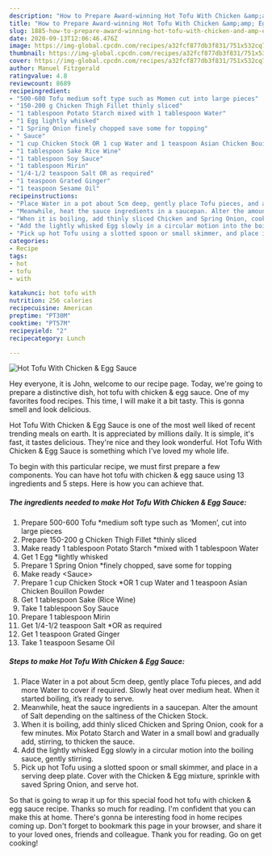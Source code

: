 ```yaml
---
description: "How to Prepare Award-winning Hot Tofu With Chicken &amp;amp; Egg Sauce"
title: "How to Prepare Award-winning Hot Tofu With Chicken &amp;amp; Egg Sauce"
slug: 1885-how-to-prepare-award-winning-hot-tofu-with-chicken-and-amp-egg-sauce
date: 2020-09-13T12:06:46.476Z
image: https://img-global.cpcdn.com/recipes/a32fcf877db3f831/751x532cq70/hot-tofu-with-chicken-egg-sauce-recipe-main-photo.jpg
thumbnail: https://img-global.cpcdn.com/recipes/a32fcf877db3f831/751x532cq70/hot-tofu-with-chicken-egg-sauce-recipe-main-photo.jpg
cover: https://img-global.cpcdn.com/recipes/a32fcf877db3f831/751x532cq70/hot-tofu-with-chicken-egg-sauce-recipe-main-photo.jpg
author: Manuel Fitzgerald
ratingvalue: 4.8
reviewcount: 8689
recipeingredient:
- "500-600 Tofu medium soft type such as Momen cut into large pieces"
- "150-200 g Chicken Thigh Fillet thinly sliced"
- "1 tablespoon Potato Starch mixed with 1 tablespoon Water"
- "1 Egg lightly whisked"
- "1 Spring Onion finely chopped save some for topping"
- " Sauce"
- "1 cup Chicken Stock OR 1 cup Water and 1 teaspoon Asian Chicken Bouillon Powder"
- "1 tablespoon Sake Rice Wine"
- "1 tablespoon Soy Sauce"
- "1 tablespoon Mirin"
- "1/4-1/2 teaspoon Salt OR as required"
- "1 teaspoon Grated Ginger"
- "1 teaspoon Sesame Oil"
recipeinstructions:
- "Place Water in a pot about 5cm deep, gently place Tofu pieces, and add more Water to cover if required. Slowly heat over medium heat. When it started boiling, it’s ready to serve."
- "Meanwhile, heat the sauce ingredients in a saucepan. Alter the amount of Salt depending on the saltiness of the Chicken Stock."
- "When it is boiling, add thinly sliced Chicken and Spring Onion, cook for a few minutes. Mix Potato Starch and Water in a small bowl and gradually add, stirring, to thicken the sauce."
- "Add the lightly whisked Egg slowly in a circular motion into the boiling sauce, gently stirring."
- "Pick up hot Tofu using a slotted spoon or small skimmer, and place in a serving deep plate. Cover with the Chicken &amp; Egg mixture, sprinkle with saved Spring Onion, and serve hot."
categories:
- Recipe
tags:
- hot
- tofu
- with

katakunci: hot tofu with 
nutrition: 256 calories
recipecuisine: American
preptime: "PT30M"
cooktime: "PT57M"
recipeyield: "2"
recipecategory: Lunch

---
```



![Hot Tofu With Chicken &amp; Egg Sauce](https://img-global.cpcdn.com/recipes/a32fcf877db3f831/751x532cq70/hot-tofu-with-chicken-egg-sauce-recipe-main-photo.jpg)

Hey everyone, it is John, welcome to our recipe page. Today, we're going to prepare a distinctive dish, hot tofu with chicken &amp; egg sauce. One of my favorites food recipes. This time, I will make it a bit tasty. This is gonna smell and look delicious.



Hot Tofu With Chicken &amp; Egg Sauce is one of the most well liked of recent trending meals on earth. It is appreciated by millions daily. It is simple, it's fast, it tastes delicious. They're nice and they look wonderful. Hot Tofu With Chicken &amp; Egg Sauce is something which I've loved my whole life.


To begin with this particular recipe, we must first prepare a few components. You can have hot tofu with chicken &amp; egg sauce using 13 ingredients and 5 steps. Here is how you can achieve that.

<!--inarticleads1-->

##### The ingredients needed to make Hot Tofu With Chicken &amp; Egg Sauce:

1. Prepare 500-600 Tofu *medium soft type such as ‘Momen’, cut into large pieces
1. Prepare 150-200 g Chicken Thigh Fillet *thinly sliced
1. Make ready 1 tablespoon Potato Starch *mixed with 1 tablespoon Water
1. Get 1 Egg *lightly whisked
1. Prepare 1 Spring Onion *finely chopped, save some for topping
1. Make ready  &lt;Sauce&gt;
1. Prepare 1 cup Chicken Stock *OR 1 cup Water and 1 teaspoon Asian Chicken Bouillon Powder
1. Get 1 tablespoon Sake (Rice Wine)
1. Take 1 tablespoon Soy Sauce
1. Prepare 1 tablespoon Mirin
1. Get 1/4-1/2 teaspoon Salt *OR as required
1. Get 1 teaspoon Grated Ginger
1. Take 1 teaspoon Sesame Oil




<!--inarticleads2-->

##### Steps to make Hot Tofu With Chicken &amp; Egg Sauce:

1. Place Water in a pot about 5cm deep, gently place Tofu pieces, and add more Water to cover if required. Slowly heat over medium heat. When it started boiling, it’s ready to serve.
1. Meanwhile, heat the sauce ingredients in a saucepan. Alter the amount of Salt depending on the saltiness of the Chicken Stock.
1. When it is boiling, add thinly sliced Chicken and Spring Onion, cook for a few minutes. Mix Potato Starch and Water in a small bowl and gradually add, stirring, to thicken the sauce.
1. Add the lightly whisked Egg slowly in a circular motion into the boiling sauce, gently stirring.
1. Pick up hot Tofu using a slotted spoon or small skimmer, and place in a serving deep plate. Cover with the Chicken &amp; Egg mixture, sprinkle with saved Spring Onion, and serve hot.




So that is going to wrap it up for this special food hot tofu with chicken &amp; egg sauce recipe. Thanks so much for reading. I'm confident that you can make this at home. There's gonna be interesting food in home recipes coming up. Don't forget to bookmark this page in your browser, and share it to your loved ones, friends and colleague. Thank you for reading. Go on get cooking!
